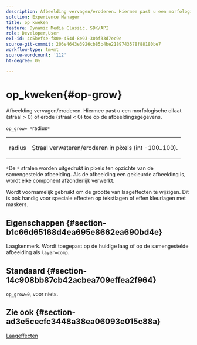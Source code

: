 ```yaml
---
description: Afbeelding vervagen/eroderen. Hiermee past u een morfologische dilaat (straal > 0) of erode (straal < 0) toe op de afbeeldingsgegevens.
solution: Experience Manager
title: op_kweken
feature: Dynamic Media Classic, SDK/API
role: Developer,User
exl-id: 4c5bef4e-f80e-454d-8e93-30bf33d7ec9e
source-git-commit: 206e4643e3926cb85b4be2189743578f88180be7
workflow-type: tm+mt
source-wordcount: '112'
ht-degree: 0%

---
```


# op_kweken{#op-grow}

Afbeelding vervagen/eroderen. Hiermee past u een morfologische dilaat (straal > 0) of erode (straal &lt; 0) toe op de afbeeldingsgegevens.

`op_grow= *`radius`*`

<table id="simpletable_3BAA4523D29E447FA7A4C9009B3E8344"> 
 <tr class="strow"> 
  <td class="stentry"> <p><span class="codeph"><span class="varname"> radius</span></span> </p> </td> 
  <td class="stentry"> <p>Straal verwateren/eroderen in pixels (int -100..100). </p></td> 
 </tr> 
</table>

`*`De `*` stralen worden uitgedrukt in pixels ten opzichte van de samengestelde afbeelding. Als de afbeelding een gekleurde afbeelding is, wordt elke component afzonderlijk verwerkt.

Wordt voornamelijk gebruikt om de grootte van laageffecten te wijzigen. Dit is ook handig voor speciale effecten op tekstlagen of effen kleurlagen met maskers.

## Eigenschappen {#section-b1c66d65168d4ea695e8662ea690bd4e}

Laagkenmerk. Wordt toegepast op de huidige laag of op de samengestelde afbeelding als `layer=comp`.

## Standaard {#section-14c908bb87cb42acbea709effea2f964}

`op_grow=0`, voor niets.

## Zie ook {#section-ad3e5cecfc3448a38ea06093e015c88a}

[Laageffecten](../../../../../is-api/http-ref/image-serving-api-ref/c-http-protocol-reference/c-syntax-and-features/r-layer-effects.md#reference-82a6b5311b3d4471ad2799adb3b2201c)
